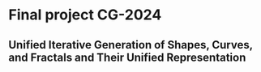 # Final project CG-2024
## Unified Iterative Generation of Shapes, Curves, and Fractals and Their Unified Representation

